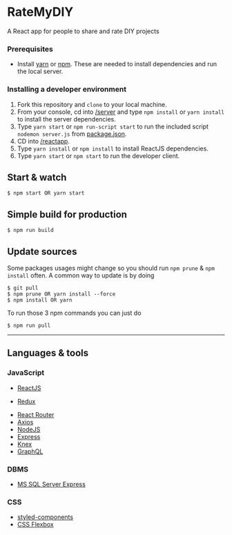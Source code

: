 # RateMyDIY
A React app for people to share and rate DIY projects

### Prerequisites

- Install [yarn](https://yarnpkg.com/en/docs/install#windows-stable) or [npm](https://www.npmjs.com/get-npm). These are needed to install dependencies and run the local server.

### Installing a developer environment

1. Fork this repository and `clone` to your local machine.
1. From your console, cd into [/server](/server) and type `npm install` or `yarn install` to install the server dependencies.
1. Type `yarn start` or `npm run-script start` to run the included script `nodemon server.js` from [package.json](package.json).
1. CD into [/reactapp](/reactapp).
1. Type `yarn install` or `npm install` to install ReactJS dependencies.
1. Type `yarn start` or `npm start` to run the developer client.

## Start & watch

    $ npm start OR yarn start

## Simple build for production

    $ npm run build

## Update sources

Some packages usages might change so you should run `npm prune` & `npm install` often.
A common way to update is by doing

    $ git pull
    $ npm prune OR yarn install --force
    $ npm install OR yarn

To run those 3 npm commands you can just do

    $ npm run pull

---

## Languages & tools

### JavaScript

* [ReactJS](https://reactjs.org/)
- [Redux](redux.js.org/)
* [React Router](https://reacttraining.com/react-router/core/guides/philosophy)
* [Axios](https://www.npmjs.com/package/axios)
* [NodeJS](https://nodejs.org/en/)
* [Express](https://expressjs.com/)
* [Knex](https://knexjs.org/)
* [GraphQL](https://graphql.org/)

### DBMS
* [MS SQL Server Express](https://www.microsoft.com/en-us/sql-server/sql-server-editions-express)

### CSS

- [styled-components](https://www.styled-components.com/)
- [CSS Flexbox](https://www.w3schools.com/css/css3_flexbox.asp)